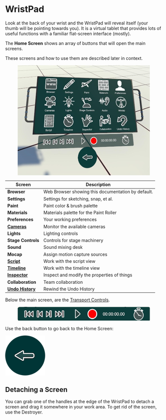 # WristPad

Look at the back of your wrist and the WristPad will reveal itself (your thumb will be pointing towards you). It is a virtual tablet that provides lots of useful functions with a familiar flat-screen interface (mostly).

The **Home Screen** shows an array of buttons that will open the main screens.

These screens and how to use them are described later in context.&#x20;

<figure><img src="../.gitbook/assets/DUMMY 2023-02-08 14-03-42.jpg" alt=""><figcaption></figcaption></figure>

| Screen                                                    | Description                                        |
| --------------------------------------------------------- | -------------------------------------------------- |
| **Browser**                                               | Web Browser showing this documentation by default. |
| **Settings**                                              | Settings for sketching, snap, et al.               |
| **Paint**                                                 | Paint color & brush palette                        |
| **Materials**                                             | Materials palette for the Paint Roller             |
| **Preferences**                                           | Your working preferences                           |
| ****[**Cameras**](../cameras.md)****                      | Monitor the available cameras                      |
| **Lights**                                                | Lighting controls                                  |
| **Stage Controls**                                        | Controls for stage machinery                       |
| **Sound**                                                 | Sound mixing desk                                  |
| **Mocap**                                                 | Assign motion capture sources                      |
| ****[**Script**](working-with-time/script.md)****         | Work with the script view                          |
| ****[**Timeline**](working-with-time/timeline.md)****     | Work with the timeline view                        |
| ****[**Inspector**](working-with-things/inspector.md)**** | Inspect and modify the properties of things        |
| **Collaboration**                                         | Team collaboration                                 |
| ****[**Undo History**](undo-redo.md)****                  | Rewind the Undo History                            |

Below the main screen, are the [Transport Controls](timeline/transport-controls.md).

<figure><img src="../.gitbook/assets/transport controls.png" alt=""><figcaption></figcaption></figure>

Use the back button to go back to the Home Screen:

<img src="../.gitbook/assets/Home button.png" alt="" data-size="original">&#x20;

## Detaching a Screen

You can grab one of the handles at the edge of the WristPad to detach a screen and drag it somewhere in your work area. To get rid of the screen, use the Destroyer.
